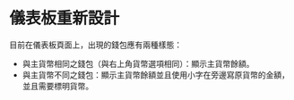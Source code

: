 # 儀表板重新設計
目前在儀表板頁面上，出現的錢包應有兩種樣態：
- 與主貨幣相同之錢包（與右上角貨幣選項相同）：顯示主貨幣餘額。
- 與主貨幣不同之錢包：顯示主貨幣餘額並且使用小字在旁邊寫原貨幣的金額，並且需要標明貨幣。